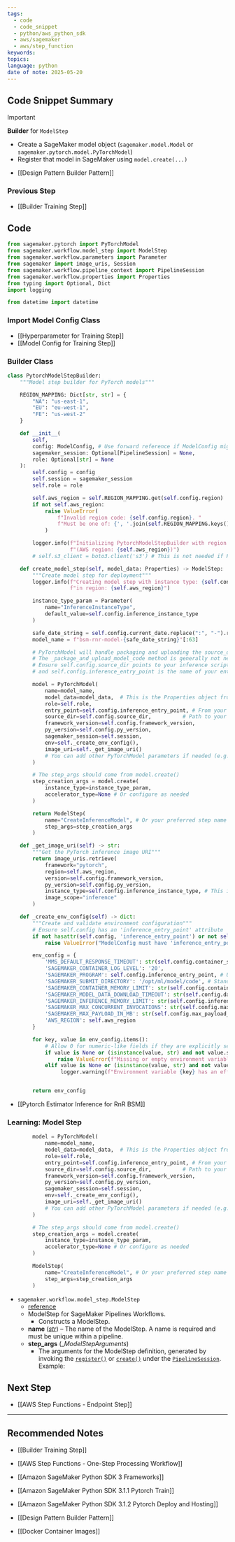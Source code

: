 ```yaml
---
tags:
  - code
  - code_snippet
  - python/aws_python_sdk
  - aws/sagemaker
  - aws/step_function
keywords: 
topics: 
language: python
date of note: 2025-05-20
---
```


## Code Snippet Summary

>[!important]
>**Builder** for `ModelStep`
>- Create a SageMaker model object (`sagemaker.model.Model` or `sagemaker.pytorch.model.PyTorchModel`)
>- Register that model in SageMaker using `model.create(...)`

- [[Design Pattern Builder Pattern]]


### Previous Step

- [[Builder Training Step]]

## Code


```python
from sagemaker.pytorch import PyTorchModel
from sagemaker.workflow.model_step import ModelStep
from sagemaker.workflow.parameters import Parameter
from sagemaker import image_uris, Session
from sagemaker.workflow.pipeline_context import PipelineSession
from sagemaker.workflow.properties import Properties
from typing import Optional, Dict
import logging

from datetime import datetime
```

### Import Model Config Class

- [[Hyperparameter for Training Step]]
- [[Model Config for Training Step]]

### Builder Class

```python
class PytorchModelStepBuilder:
    """Model step builder for PyTorch models"""

    REGION_MAPPING: Dict[str, str] = {
        "NA": "us-east-1",
        "EU": "eu-west-1",
        "FE": "us-west-2"
    }

    def __init__(
        self,
        config: ModelConfig, # Use forward reference if ModelConfig might not be defined yet
        sagemaker_session: Optional[PipelineSession] = None,
        role: Optional[str] = None
    ):
        self.config = config
        self.session = sagemaker_session
        self.role = role

        self.aws_region = self.REGION_MAPPING.get(self.config.region)
        if not self.aws_region:
            raise ValueError(
                f"Invalid region code: {self.config.region}. "
                f"Must be one of: {', '.join(self.REGION_MAPPING.keys())}"
            )

        logger.info(f"Initializing PytorchModelStepBuilder with region code: {self.config.region} "
                    f"(AWS region: {self.aws_region})")
        # self.s3_client = boto3.client('s3') # This is not needed if PyTorchModel handles source_dir

    def create_model_step(self, model_data: Properties) -> ModelStep:
        """Create model step for deployment"""
        logger.info(f"Creating model step with instance type: {self.config.inference_instance_type} "
                    f"in region: {self.aws_region}")

        instance_type_param = Parameter(
            name="InferenceInstanceType",
            default_value=self.config.inference_instance_type
        )

        safe_date_string = self.config.current_date.replace(":", "-").replace("T", "-").replace("Z", "")
        model_name = f"bsm-rnr-model-{safe_date_string}"[:63]

        # PyTorchModel will handle packaging and uploading the source_dir.
        # The _package_and_upload_model_code method is generally not needed here.
        # Ensure self.config.source_dir points to your inference scripts (e.g., directory containing inference.py)
        # and self.config.inference_entry_point is the name of your entry script (e.g., "inference.py").

        model = PyTorchModel(
            name=model_name,
            model_data=model_data,  # This is the Properties object from the training step
            role=self.role,
            entry_point=self.config.inference_entry_point, # From your _create_env_config, e.g., "inference.py"
            source_dir=self.config.source_dir,          # Path to your inference code directory
            framework_version=self.config.framework_version,
            py_version=self.config.py_version,
            sagemaker_session=self.session,
            env=self._create_env_config(),
            image_uri=self._get_image_uri()
            # You can add other PyTorchModel parameters if needed (e.g., dependencies)
        )

        # The step_args should come from model.create()
        step_creation_args = model.create(
            instance_type=instance_type_param,
            accelerator_type=None # Or configure as needed
        )

        return ModelStep(
            name="CreateInferenceModel", # Or your preferred step name
            step_args=step_creation_args
        )

    def _get_image_uri(self) -> str:
        """Get the PyTorch inference image URI"""
        return image_uris.retrieve(
            framework="pytorch",
            region=self.aws_region,
            version=self.config.framework_version,
            py_version=self.config.py_version,
            instance_type=self.config.inference_instance_type, # This instance type is for retrieving the image
            image_scope="inference"
        )

    def _create_env_config(self) -> dict:
        """Create and validate environment configuration"""
        # Ensure self.config has an 'inference_entry_point' attribute
        if not hasattr(self.config, 'inference_entry_point') or not self.config.inference_entry_point:
            raise ValueError("ModelConfig must have 'inference_entry_point' defined for creating environment configuration.")

        env_config = {
            'MMS_DEFAULT_RESPONSE_TIMEOUT': str(self.config.container_startup_health_check_timeout),
            'SAGEMAKER_CONTAINER_LOG_LEVEL': '20',
            'SAGEMAKER_PROGRAM': self.config.inference_entry_point, # Use the entry_point from config
            'SAGEMAKER_SUBMIT_DIRECTORY': '/opt/ml/model/code', # Standard path where source_dir content is placed
            'SAGEMAKER_CONTAINER_MEMORY_LIMIT': str(self.config.container_memory_limit),
            'SAGEMAKER_MODEL_DATA_DOWNLOAD_TIMEOUT': str(self.config.data_download_timeout),
            'SAGEMAKER_INFERENCE_MEMORY_LIMIT': str(self.config.inference_memory_limit),
            'SAGEMAKER_MAX_CONCURRENT_INVOCATIONS': str(self.config.max_concurrent_invocations),
            'SAGEMAKER_MAX_PAYLOAD_IN_MB': str(self.config.max_payload_size),
            'AWS_REGION': self.aws_region
        }

        for key, value in env_config.items():
            # Allow 0 for numeric-like fields if they are explicitly set, but not empty strings for critical paths.
            if value is None or (isinstance(value, str) and not value.strip() and key in ['SAGEMAKER_PROGRAM']):
                raise ValueError(f"Missing or empty environment variable value for critical key: {key}")
            elif value is None or (isinstance(value, str) and not value.strip()):
                 logger.warning(f"Environment variable {key} has an effectively empty value: '{value}'. This might be acceptable depending on the variable.")


        return env_config
```

- [[Pytorch Estimator Inference for RnR BSM]]

### Learning: Model Step

```python
        model = PyTorchModel(
            name=model_name,
            model_data=model_data,  # This is the Properties object from the training step
            role=self.role,
            entry_point=self.config.inference_entry_point, # From your _create_env_config, e.g., "inference.py"
            source_dir=self.config.source_dir,          # Path to your inference code directory
            framework_version=self.config.framework_version,
            py_version=self.config.py_version,
            sagemaker_session=self.session,
            env=self._create_env_config(),
            image_uri=self._get_image_uri()
            # You can add other PyTorchModel parameters if needed (e.g., dependencies)
        )

        # The step_args should come from model.create()
        step_creation_args = model.create(
            instance_type=instance_type_param,
            accelerator_type=None # Or configure as needed
        )

        ModelStep(
            name="CreateInferenceModel", # Or your preferred step name
            step_args=step_creation_args
        )
```


- `sagemaker.workflow.model_step.ModelStep`
	- [reference](https://sagemaker.readthedocs.io/en/stable/workflows/pipelines/sagemaker.workflow.pipelines.html#sagemaker.workflow.model_step.ModelStep)
	- ModelStep for SageMaker Pipelines Workflows.
		- Constructs a ModelStep.
	- **name** ([_str_](https://docs.python.org/3/library/stdtypes.html#str "(in Python v3.13)")) – The name of the ModelStep. A name is required and must be unique within a pipeline.
	- **step_args** (__ModelStepArguments_) 
		- The arguments for the ModelStep definition, generated by invoking the [`register()`](https://sagemaker.readthedocs.io/en/stable/api/inference/model.html#sagemaker.model.Model.register "sagemaker.model.Model.register") or [`create()`](https://sagemaker.readthedocs.io/en/stable/api/inference/model.html#sagemaker.model.Model.create "sagemaker.model.Model.create") under the [`PipelineSession`](https://sagemaker.readthedocs.io/en/stable/workflows/pipelines/sagemaker.workflow.pipelines.html#sagemaker.workflow.pipeline_context.PipelineSession "sagemaker.workflow.pipeline_context.PipelineSession"). Example:




## Next Step

- [[AWS Step Functions - Endpoint Step]]


-----------
##  Recommended Notes

- [[Builder Training Step]]

- [[AWS Step Functions - One-Step Processing Workflow]]
- [[Amazon SageMaker Python SDK 3 Frameworks]]
- [[Amazon SageMaker Python SDK 3.1.1 Pytorch Train]]
- [[Amazon SageMaker Python SDK 3.1.2 Pytorch Deploy and Hosting]]


- [[Design Pattern Builder Pattern]]
- [[Docker Container Images]]